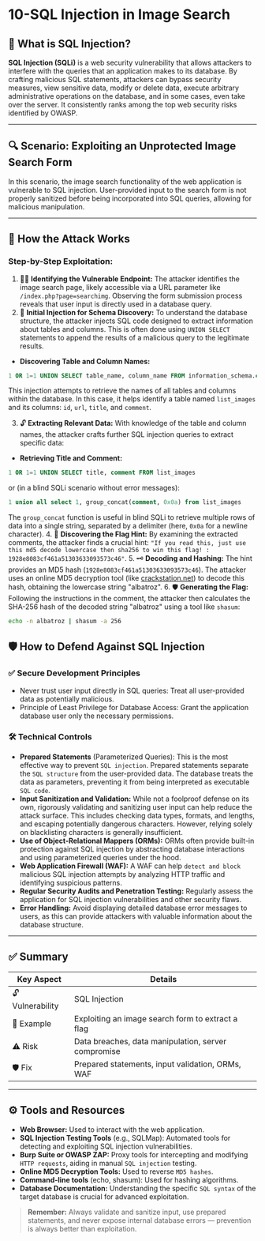 # 10-SQL Injection in Image Search

## 🧠 What is SQL Injection?
**SQL Injection (SQLi)** is a web security vulnerability that allows attackers to interfere with the queries that an application makes to its database. By crafting malicious SQL statements, attackers can bypass security measures, view sensitive data, modify or delete data, execute arbitrary administrative operations on the database, and in some cases, even take over the server. It consistently ranks among the top web security risks identified by OWASP.

---

## 🔍 Scenario: Exploiting an Unprotected Image Search Form
In this scenario, the image search functionality of the web application is vulnerable to SQL injection. User-provided input to the search form is not properly sanitized before being incorporated into SQL queries, allowing for malicious manipulation.

---

## 🧨 How the Attack Works
### Step-by-Step Exploitation:
1. 🕵️‍♂️ **Identifying the Vulnerable Endpoint:** The attacker identifies the image search page, likely accessible via a URL parameter like `/index.php?page=searchimg`. Observing the form submission process reveals that user input is directly used in a database query.
2. 💉 **Initial Injection for Schema Discovery:** To understand the database structure, the attacker injects SQL code designed to extract information about tables and columns. This is often done using `UNION SELECT` statements to append the results of a malicious query to the legitimate results.

- **Discovering Table and Column Names:**
```sql
1 OR 1=1 UNION SELECT table_name, column_name FROM information_schema.columns
```
This injection attempts to retrieve the names of all tables and columns within the database. In this case, it helps identify a table named `list_images` and its columns: `id`, `url`, `title`, and `comment`.

3. 🔓 **Extracting Relevant Data:** With knowledge of the table and column names, the attacker crafts further SQL injection queries to extract specific data:

- **Retrieving Title and Comment:**
```sql
1 OR 1=1 UNION SELECT title, comment FROM list_images
```
or (in a blind SQLi scenario without error messages):
```sql
1 union all select 1, group_concat(comment, 0x0a) from list_images
```
The `group_concat` function is useful in blind SQLi to retrieve multiple rows of data into a single string, separated by a delimiter (here, `0x0a` for a newline character).
4. 🔑 **Discovering the Flag Hint:** By examining the extracted comments, the attacker finds a crucial hint: `"If you read this, just use this md5 decode lowercase then sha256 to win this flag! : 1928e8083cf461a51303633093573c46"`.
5. 🗝️ **Decoding and Hashing:** The hint provides an MD5 hash (`1928e8083cf461a51303633093573c46`). The attacker uses an online MD5 decryption tool (like [crackstation.net](https://crackstation.net)) to decode this hash, obtaining the lowercase string "albatroz".
6. 🛡️ **Generating the Flag:** Following the instructions in the comment, the attacker then calculates the SHA-256 hash of the decoded string "albatroz" using a tool like `shasum`:
```bash
echo -n albatroz | shasum -a 256
```

## 🛡️ How to Defend Against SQL Injection
### ✅ Secure Development Principles
- Never trust user input directly in SQL queries: Treat all user-provided data as potentially malicious.
- Principle of Least Privilege for Database Access: Grant the application database user only the necessary permissions.

### 🛠️ Technical Controls
- **Prepared Statements** (Parameterized Queries): This is the most effective way to prevent `SQL injection`. Prepared statements separate the `SQL structure` from the user-provided data. The database treats the data as parameters, preventing it from being interpreted as executable `SQL code`.
- **Input Sanitization and Validation:** While not a foolproof defense on its own, rigorously validating and sanitizing user input can help reduce the attack surface. This includes checking data types, formats, and lengths, and escaping potentially dangerous characters. However, relying solely on blacklisting characters is generally insufficient.
- **Use of Object-Relational Mappers (ORMs):** ORMs often provide built-in protection against SQL injection by abstracting database interactions and using parameterized queries under the hood.
- **Web Application Firewall (WAF):** A WAF can help `detect and block` malicious SQL injection attempts by analyzing HTTP traffic and identifying suspicious patterns.
- **Regular Security Audits and Penetration Testing:** Regularly assess the application for SQL injection vulnerabilities and other security flaws.
- **Error Handling:** Avoid displaying detailed database error messages to users, as this can provide attackers with valuable information about the database structure.

---

## ✅ Summary

| Key Aspect       | Details                                               |
|------------------|-------------------------------------------------------|
| 🔓 Vulnerability | SQL Injection                              |
| 📍 Example       | Exploiting an image search form to extract a flag |
| ⚠️ Risk          | Data breaches, data manipulation, server compromise |
| 🛡️ Fix           | Prepared statements, input validation, ORMs, WAF |

---

## ⚙️ Tools and Resources
- **Web Browser:** Used to interact with the web application.
- **SQL Injection Testing Tools** (e.g., SQLMap): Automated tools for detecting and exploiting SQL injection vulnerabilities.
- **Burp Suite or OWASP ZAP:** Proxy tools for intercepting and modifying `HTTP requests`, aiding in manual `SQL injection` testing.
- **Online MD5 Decryption Tools:** Used to reverse `MD5 hashes`.
- **Command-line tools** (echo, shasum): Used for hashing algorithms.
- **Database Documentation:** Understanding the specific `SQL syntax` of the target database is crucial for advanced exploitation.

> **Remember:** Always validate and sanitize input, use prepared statements, and never expose internal database errors — prevention is always better than exploitation.